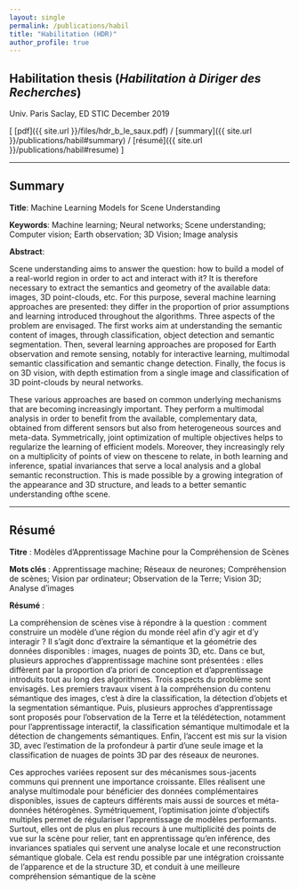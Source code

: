 ```yaml
---
layout: single
permalink: /publications/habil
title: "Habilitation (HDR)"
author_profile: true
---
```


## Habilitation thesis (_Habilitation à Diriger des Recherches_)

Univ. Paris Saclay, ED STIC
December 2019

[ [pdf]({{ site.url }}/files/hdr_b_le_saux.pdf) / [summary]({{ site.url }}/publications/habil#summary) / [résumé]({{ site.url }}/publications/habil#resume) ]

---

## Summary
<a name="summary"></a>

**Title**: Machine Learning Models for Scene Understanding

**Keywords**: Machine learning; Neural networks; Scene understanding; Computer vision; Earth observation; 3D Vision; Image analysis

**Abstract**:

Scene understanding aims to answer the question:  how to build  a  model  of  a  real-world  region in order to act and interact with it? It is therefore necessary to extract the semantics and geometry of the available data: images, 3D point-clouds, etc. For this  purpose,  several  machine  learning  approaches are  presented:  they  differ  in  the  proportion  of  prior assumptions and learning introduced throughout the algorithms.  Three  aspects  of  the  problem  are  envisaged. The first works aim at understanding the semantic content of images, through classification, object detection and semantic segmentation. Then, several learning approaches are proposed for Earth observation and remote sensing, notably for interactive learning,  multimodal  semantic  classification  and  semantic change detection. Finally, the focus is on 3D vision, with depth estimation from a single image and classification of 3D point-clouds by neural networks.

These various approaches are based on common underlying mechanisms that are becoming increasingly important. They perform a multimodal analysis in order to benefit from the available, complementary data, obtained from different sensors but also from heterogeneous sources and meta-data. Symmetrically, joint optimization of multiple objectives helps to regularize the  learning  of  efficient  models.  Moreover,  they  increasingly rely on a multiplicity of points of view on thescene to relate, in both learning and inference, spatial invariances that serve a local analysis and a global semantic reconstruction. This is made possible by a growing integration of the appearance and 3D structure, and leads to a better semantic understanding ofthe scene.

---

## Résumé
<a name="resume"></a>

**Titre** : Modèles d’Apprentissage Machine pour la Compréhension de Scènes

**Mots clés** : Apprentissage machine; Réseaux de neurones; Compréhension de scènes; Vision par ordinateur; Observation de la Terre; Vision 3D; Analyse d’images

**Résumé** :

La  compréhension  de  scènes  vise  à  répondre  à  la question : comment  construire un  modèle d’une  région du monde réel afin d’y agir et d’y interagir ? Il s’agit  donc  d’extraire  la  sémantique  et  la  géométrie des données disponibles : images, nuages de points 3D, etc. Dans ce but, plusieurs approches d’apprentissage machine sont présentées : elles diffèrent par la proportion d’a priori de conception et d’apprentissage introduits tout au long des algorithmes. Trois aspects du problème sont envisagés. Les premiers travaux visent à la compréhension du contenu sémantique des images, c’est à dire la classification, la détection d’objets et la segmentation sémantique. Puis, plusieurs  approches  d’apprentissage  sont  proposés pour l’observation de la Terre et la télédétection, notamment pour l’apprentissage interactif, la classification sémantique multimodale et la détection de changements sémantiques. Enfin, l’accent est mis sur la vision  3D,  avec  l’estimation  de  la  profondeur  à  partir  d’une  seule  image  et  la  classification  de  nuages de points 3D par des réseaux de neurones.

Ces approches variées reposent sur des mécanismes sous-jacents communs qui prennent une importance croissante. Elles réalisent une analyse multimodale pour bénéficier des données complémentaires disponibles, issues de capteurs différents mais aussi de sources et méta-données hétérogènes. Symétriquement, l’optimisation jointe d’objectifs multiples permet de régulariser l’apprentissage de modèles performants. Surtout, elles ont de plus en plus recours à une multiplicité des points de vue sur la scène pour relier, tant en apprentissage qu’en inférence, des invariances spatiales qui servent une analyse locale et une reconstruction sémantique globale. Cela est rendu possible par une intégration croissante de l’apparence et de la structure 3D, et conduit à une meilleure compréhension sémantique de la scène
